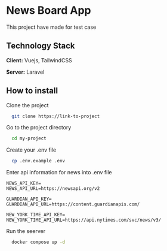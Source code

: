 
# News Board App

This project have made for test case


## Technology Stack

**Client:** Vuejs, TailwindCSS

**Server:** Laravel

## How to install

Clone the project

```bash
  git clone https://link-to-project
```

Go to the project directory

```bash
  cd my-project
```

Create your .env file

```bash
  cp .env.example .env
```

Enter api information for news into .env file

```
NEWS_API_KEY=
NEWS_API_URL=https://newsapi.org/v2

GUARDIAN_API_KEY=
GUARDIAN_API_URL=https://content.guardianapis.com/

NEW_YORK_TIME_API_KEY=
NEW_YORK_TIME_API_URL=https://api.nytimes.com/svc/news/v3/
```

Run the seerver

```bash
  docker compose up -d
```
